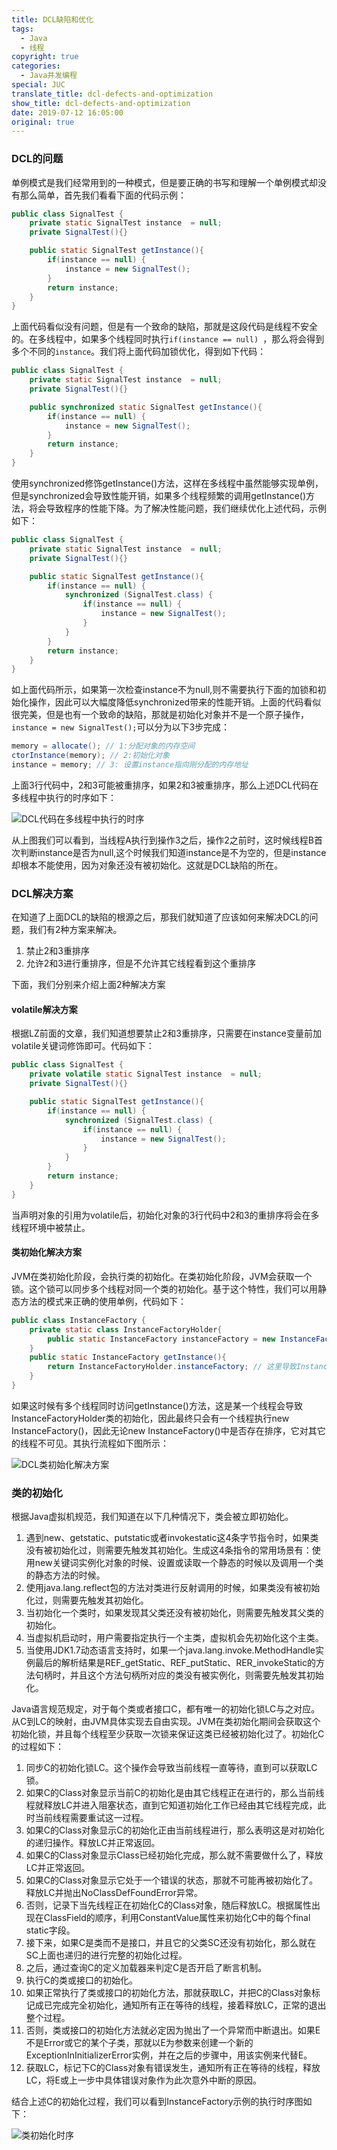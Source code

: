 ```yaml
---
title: DCL缺陷和优化
tags:
  - Java
  - 线程
copyright: true
categories:
  - Java并发编程
special: JUC
translate_title: dcl-defects-and-optimization
show_title: dcl-defects-and-optimization
date: 2019-07-12 16:05:00
original: true
---
```


### DCL的问题

单例模式是我们经常用到的一种模式，但是要正确的书写和理解一个单例模式却没有那么简单，首先我们看看下面的代码示例：

```java
public class SignalTest {
    private static SignalTest instance  = null;
    private SignalTest(){}

    public static SignalTest getInstance(){
        if(instance == null) {
            instance = new SignalTest();
        }
        return instance;
    }
}
```

上面代码看似没有问题，但是有一个致命的缺陷，那就是这段代码是线程不安全的。在多线程中，如果多个线程同时执行`if(instance == null) `，那么将会得到多个不同的`instance`。我们将上面代码加锁优化，得到如下代码：

```java
public class SignalTest {
    private static SignalTest instance  = null;
    private SignalTest(){}

    public synchronized static SignalTest getInstance(){
        if(instance == null) {
            instance = new SignalTest();
        }
        return instance;
    }
}
```

使用synchronized修饰getInstance()方法，这样在多线程中虽然能够实现单例，但是synchronized会导致性能开销，如果多个线程频繁的调用getInstance()方法，将会导致程序的性能下降。为了解决性能问题，我们继续优化上述代码，示例如下：

```java
public class SignalTest {
    private static SignalTest instance  = null;
    private SignalTest(){}

    public static SignalTest getInstance(){
        if(instance == null) {
            synchronized (SignalTest.class) {
                if(instance == null) {
                    instance = new SignalTest();
                }
            }
        }
        return instance;
    }
}
```

如上面代码所示，如果第一次检查instance不为null,则不需要执行下面的加锁和初始化操作，因此可以大幅度降低synchronized带来的性能开销。上面的代码看似很完美，但是也有一个致命的缺陷，那就是初始化对象并不是一个原子操作，`instance = new SignalTest();`可以分为以下3步完成：

```java
memory = allocate(); // 1:分配对象的内存空间
ctorInstance(memory); // 2:初始化对象
instance = memory; // 3: 设置instance指向刚分配的内存地址
```

上面3行代码中，2和3可能被重排序，如果2和3被重排序，那么上述DCL代码在多线程中执行的时序如下：

![DCL代码在多线程中执行的时序](http://cdn.zzwzdx.cn/blog/DCL代码在多线程中执行的时序.png&blog)

从上图我们可以看到，当线程A执行到操作3之后，操作2之前时，这时候线程B首次判断instance是否为null,这个时候我们知道instance是不为空的，但是instance却根本不能使用，因为对象还没有被初始化。这就是DCL缺陷的所在。

### DCL解决方案

在知道了上面DCL的缺陷的根源之后，那我们就知道了应该如何来解决DCL的问题，我们有2种方案来解决。

1. 禁止2和3重排序
2. 允许2和3进行重排序，但是不允许其它线程看到这个重排序

下面，我们分别来介绍上面2种解决方案

#### volatile解决方案

根据LZ前面的文章，我们知道想要禁止2和3重排序，只需要在instance变量前加volatile关键词修饰即可。代码如下：

```java
public class SignalTest {
    private volatile static SignalTest instance  = null;
    private SignalTest(){}

    public static SignalTest getInstance(){
        if(instance == null) {
            synchronized (SignalTest.class) {
                if(instance == null) {
                    instance = new SignalTest();
                }
            }
        }
        return instance;
    }
}
```

当声明对象的引用为volatile后，初始化对象的3行代码中2和3的重排序将会在多线程环境中被禁止。

#### 类初始化解决方案

JVM在类初始化阶段，会执行类的初始化。在类初始化阶段，JVM会获取一个锁。这个锁可以同步多个线程对同一个类的初始化。基于这个特性，我们可以用静态方法的模式来正确的使用单例，代码如下：

```java
public class InstanceFactory {
    private static class InstanceFactoryHolder{
        public static InstanceFactory instanceFactory = new InstanceFactory();
    }
    public static InstanceFactory getInstance(){
        return InstanceFactoryHolder.instanceFactory; // 这里导致InstanceFactoryHolder类初始化
    }
}
```

如果这时候有多个线程同时访问getInstance()方法，这是某一个线程会导致InstanceFactoryHolder类的初始化，因此最终只会有一个线程执行new InstanceFactory()，因此无论new InstanceFactory()中是否存在排序，它对其它的线程不可见。其执行流程如下图所示：

![DCL类初始化解决方案](http://cdn.zzwzdx.cn/blog/DCL类初始化解决方案.png&blog)

###  类的初始化

根据Java虚拟机规范，我们知道在以下几种情况下，类会被立即初始化。

1. 遇到new、getstatic、putstatic或者invokestatic这4条字节指令时，如果类没有被初始化过，则需要先触发其初始化。生成这4条指令的常用场景有：使用new关键词实例化对象的时候、设置或读取一个静态的时候以及调用一个类的静态方法的时候。
2. 使用java.lang.reflect包的方法对类进行反射调用的时候，如果类没有被初始化过，则需要先触发其初始化。
3. 当初始化一个类时，如果发现其父类还没有被初始化，则需要先触发其父类的初始化。
4. 当虚拟机启动时，用户需要指定执行一个主类，虚拟机会先初始化这个主类。
5. 当使用JDK1.7动态语言支持时，如果一个java.lang.invoke.MethodHandle实例最后的解析结果是REF_getStatic、REF_putStatic、RER_invokeStatic的方法句柄时，并且这个方法句柄所对应的类没有被实例化，则需要先触发其初始化。

Java语言规范规定，对于每个类或者接口C，都有唯一的初始化锁LC与之对应。从C到LC的映射，由JVM具体实现去自由实现。JVM在类初始化期间会获取这个初始化锁，并且每个线程至少获取一次锁来保证这类已经被初始化过了。初始化C的过程如下：

1. 同步C的初始化锁LC。这个操作会导致当前线程一直等待，直到可以获取LC锁。
2. 如果C的Class对象显示当前C的初始化是由其它线程正在进行的，那么当前线程就释放LC并进入阻塞状态，直到它知道初始化工作已经由其它线程完成，此时当前线程需要重试这一过程。
3. 如果C的Class对象显示C的初始化正由当前线程进行，那么表明这是对初始化的递归操作。释放LC并正常返回。
4. 如果C的Class对象显示Class已经初始化完成，那么就不需要做什么了，释放LC并正常返回。
5. 如果C的Class对象显示它处于一个错误的状态，那就不可能再被初始化了。释放LC并抛出NoClassDefFoundError异常。
6. 否则，记录下当先线程正在初始化C的Class对象，随后释放LC。根据属性出现在ClassField的顺序，利用ConstantValue属性来初始化C中的每个final static字段。
7. 接下来，如果C是类而不是接口，并且它的父类SC还没有初始化，那么就在SC上面也递归的进行完整的初始化过程。
8. 之后，通过查询C的定义加载器来判定C是否开启了断言机制。
9. 执行C的类或接口的初始化。
10. 如果正常执行了类或接口的初始化方法，那就获取LC，并把C的Class对象标记成已完成完全初始化，通知所有正在等待的线程，接着释放LC，正常的退出整个过程。
11. 否则，类或接口的初始化方法就必定因为抛出了一个异常而中断退出。如果E不是Error或它的某个子类，那就以E为参数来创建一个新的ExceptionInInitializerError实例，并在之后的步骤中，用该实例来代替E。
12. 获取LC，标记下C的Class对象有错误发生，通知所有正在等待的线程，释放LC，将E或上一步中具体错误对象作为此次意外中断的原因。

结合上述C的初始化过程，我们可以看到InstanceFactory示例的执行时序图如下：

![类初始化时序](http://cdn.zzwzdx.cn/blog/类初始化时序.png&blog)
